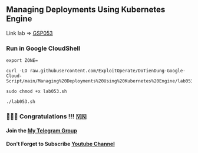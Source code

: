 ## Managing Deployments Using Kubernetes Engine
 Link lab => [GSP053](https://www.cloudskillsboost.google/course_templates/783/labs/408508)


### Run in Google CloudShell
```
export ZONE=
```
```
curl -LO raw.githubusercontent.com/ExploitOperate/DoTienDung-Google-Cloud-Script/main/Managing%20Deployments%20Using%20Kubernetes%20Engine/lab053.sh

sudo chmod +x lab053.sh

./lab053.sh
```

### 💪🇻🇳 Congratulations !!! 🇻🇳


#### Join the [My Telegram Group](https://t.me/CCNP300_410) 
#### Don't Forget to Subscribe [Youtube Channel](https://www.youtube.com/c/ExploitOperate?sub_confirmation=1)


